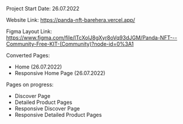 Project Start Date:
26.07.2022

Website Link:
https://panda-nft-barehera.vercel.app/

Figma Layout Link:
https://www.figma.com/file/ITcXolJ8gXyr8oVq93dJGM/Panda-NFT---Community-Free-KIT-(Community)?node-id=0%3A1

Converted Pages:
- Home (26.07.2022)
- Responsive Home Page (26.07.2022)

Pages on progress:
- Discover Page
- Detailed Product Pages
- Responsive Discover Page
- Responsive Detailed Product Pages
